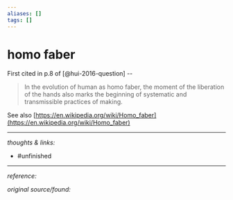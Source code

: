 ```yaml
---
aliases: []
tags: []
---
```


# homo faber

First cited in p.8 of [@hui-2016-question] -- 

>In the evolution of human as homo faber, the moment of the liberation of the hands also marks the beginning of systematic and transmissible practices of making.

See also [https://en.wikipedia.org/wiki/Homo_faber](https://en.wikipedia.org/wiki/Homo_faber)

---

_thoughts & links:_



- #unfinished 

---

_reference:_ 

_original source/found:_ 